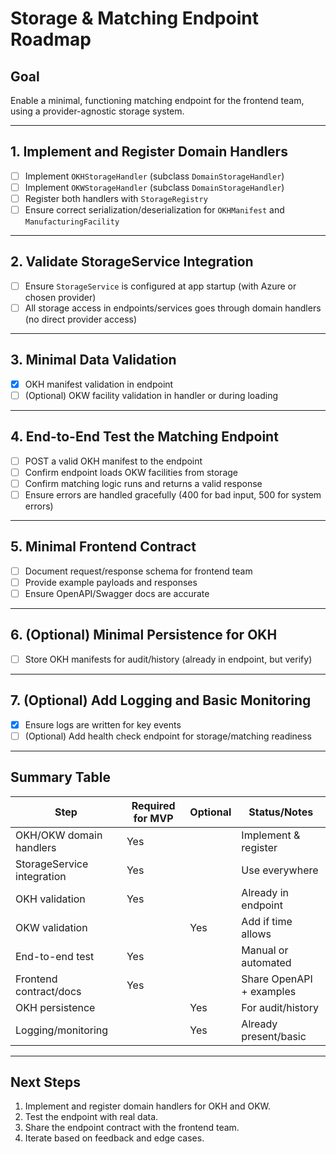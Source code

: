 # Storage & Matching Endpoint Roadmap

## Goal
Enable a minimal, functioning matching endpoint for the frontend team, using a provider-agnostic storage system.

---

## 1. Implement and Register Domain Handlers
- [ ] Implement `OKHStorageHandler` (subclass `DomainStorageHandler`)
- [ ] Implement `OKWStorageHandler` (subclass `DomainStorageHandler`)
- [ ] Register both handlers with `StorageRegistry`
- [ ] Ensure correct serialization/deserialization for `OKHManifest` and `ManufacturingFacility`

---

## 2. Validate StorageService Integration
- [ ] Ensure `StorageService` is configured at app startup (with Azure or chosen provider)
- [ ] All storage access in endpoints/services goes through domain handlers (no direct provider access)

---

## 3. Minimal Data Validation
- [x] OKH manifest validation in endpoint
- [ ] (Optional) OKW facility validation in handler or during loading

---

## 4. End-to-End Test the Matching Endpoint
- [ ] POST a valid OKH manifest to the endpoint
- [ ] Confirm endpoint loads OKW facilities from storage
- [ ] Confirm matching logic runs and returns a valid response
- [ ] Ensure errors are handled gracefully (400 for bad input, 500 for system errors)

---

## 5. Minimal Frontend Contract
- [ ] Document request/response schema for frontend team
- [ ] Provide example payloads and responses
- [ ] Ensure OpenAPI/Swagger docs are accurate

---

## 6. (Optional) Minimal Persistence for OKH
- [ ] Store OKH manifests for audit/history (already in endpoint, but verify)

---

## 7. (Optional) Add Logging and Basic Monitoring
- [x] Ensure logs are written for key events
- [ ] (Optional) Add health check endpoint for storage/matching readiness

---

## Summary Table

| Step                        | Required for MVP | Optional | Status/Notes                |
|-----------------------------|------------------|----------|-----------------------------|
| OKH/OKW domain handlers     | Yes              |          | Implement & register        |
| StorageService integration  | Yes              |          | Use everywhere              |
| OKH validation              | Yes              |          | Already in endpoint         |
| OKW validation              |                  | Yes      | Add if time allows          |
| End-to-end test             | Yes              |          | Manual or automated         |
| Frontend contract/docs      | Yes              |          | Share OpenAPI + examples    |
| OKH persistence             |                  | Yes      | For audit/history           |
| Logging/monitoring          |                  | Yes      | Already present/basic       |

---

## Next Steps
1. Implement and register domain handlers for OKH and OKW.
2. Test the endpoint with real data.
3. Share the endpoint contract with the frontend team.
4. Iterate based on feedback and edge cases.
